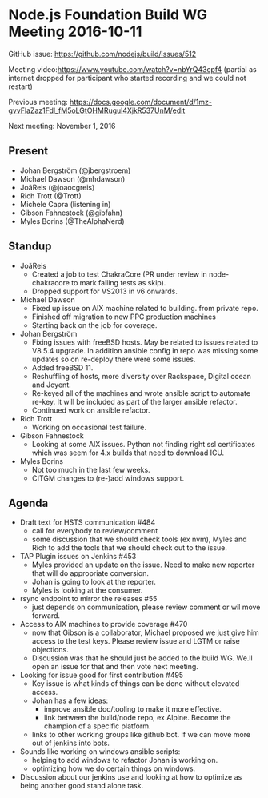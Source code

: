 # Node.js Foundation Build WG Meeting 2016-10-11

GitHub issue: https://github.com/nodejs/build/issues/512

Meeting video:https://www.youtube.com/watch?v=nbYrQ43cpf4 (partial as internet
dropped for participant who started recording and we could not restart)

Previous meeting: https://docs.google.com/document/d/1mz-gvvFlaZaz1Fdl_fM5oLGtOHMRugul4XjkR537UnM/edit

Next meeting: November 1, 2016


## Present

* Johan Bergström (@jbergstroem)
* Michael Dawson (@mhdawson)
* JoãReis (@joaocgreis)
* Rich Trott (@Trott)
* Michele Capra (listening in)
* Gibson Fahnestock (@gibfahn)
* Myles Borins (@TheAlphaNerd) 

## Standup

* JoãReis
  * Created a job to test ChakraCore (PR under review in 
    node-chakracore to mark failing tests as skip).
  * Dropped support for VS2013 in v6 onwards.
* Michael Dawson 
  * Fixed up issue on AIX machine related to building.
    from private repo.
  * Finished off migration to new PPC production machines
  * Starting back on the job for coverage.
* Johan Bergström 
  * Fixing issues with freeBSD hosts.  May be related to issues
    related to V8 5.4 upgrade. In addition ansible config in repo was missing
    some updates so on re-deploy there were some issues.
  * Added freeBSD 11.
  * Reshuffling of hosts, more diversity over Rackspace, Digital
    ocean and Joyent.
  * Re-keyed all of the machines and wrote ansible script to automate
    re-key. It will be included as part of the larger ansible refactor.
  * Continued work on ansible refactor.
* Rich Trott
  * Working on occasional test failure.
* Gibson Fahnestock
  * Looking at some AIX issues. Python not finding right ssl
    certificates which was seem for 4.x builds that need to download
    ICU.
* Myles Borins
  * Not too much in the last few weeks.
  * CITGM changes to (re-)add windows support.

## Agenda

* Draft text for HSTS communication #484
  * call for everybody to review/comment
  * some discussion that we should check tools (ex nvm), Myles and Rich 
    to add the tools that we should check out to the issue.
* TAP Plugin issues on Jenkins #453
  * Myles provided an update on the issue.  Need to make new
    reporter that will do appropriate conversion.
  * Johan is going to look at the reporter.
  * Myles is looking at the consumer.
* rsync endpoint to mirror the releases #55
  * just depends on communication, please review comment or wil
    move forward.
* Access to AIX machines to provide coverage #470
  * now that Gibson is a collaborator, Michael proposed we just give
    him access to the test keys. Please review issue and LGTM or
    raise objections.
  * Discussion was that he should just be added to the build WG.  We.ll open an 
    issue for that and then vote next meeting.
* Looking for issue good for first contribution #495
  * Key issue is what kinds of things can be done without elevated access.
  * Johan has a few ideas:
    * improve ansible doc/tooling to make it more effective.
    * link between the build/node repo, ex Alpine.  Become the champion
      of a specific platform.
   * links to other working groups like github bot.  If we can move more
     out of jenkins into bots.
* Sounds like working on windows ansible scripts:
  * helping to add windows to refactor Johan is working on.
  * optimizing how we do certain things on windows.  
* Discussion about our jenkins use and looking at how to optimize as being 
  another good stand alone task.

